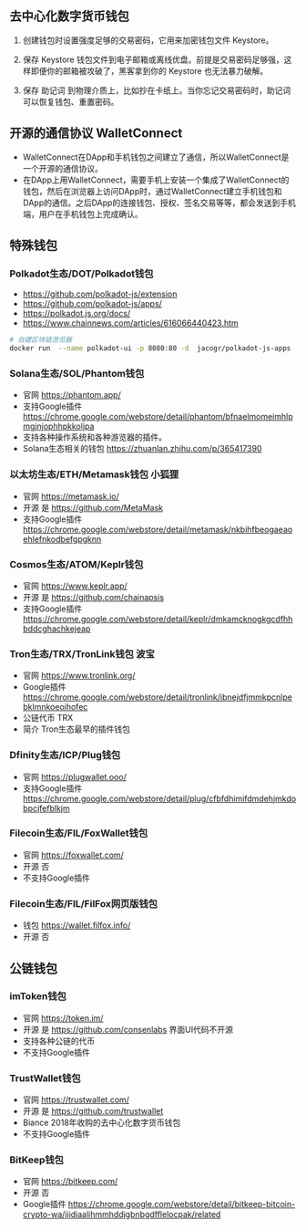 ## 去中心化数字货币钱包
1. 创建钱包时设置强度足够的交易密码，它用来加密钱包文件 Keystore。

2. 保存 Keystore 钱包文件到电子邮箱或离线优盘。前提是交易密码足够强，这样即便你的邮箱被攻破了，黑客拿到你的 Keystore 也无法暴力破解。

3. 保存 助记词 到物理介质上，比如抄在卡纸上。当你忘记交易密码时，助记词可以恢复钱包、重置密码。

## 开源的通信协议 WalletConnect
- WalletConnect在DApp和手机钱包之间建立了通信，所以WalletConnect是一个开源的通信协议。
- 在DApp上用WalletConnect，需要手机上安装一个集成了WalletConnect的钱包，然后在浏览器上访问DApp时，通过WalletConnect建立手机钱包和DApp的通信。之后DApp的连接钱包、授权、签名交易等等，都会发送到手机端，用户在手机钱包上完成确认。

## 特殊钱包
### Polkadot生态/DOT/Polkadot钱包
- https://github.com/polkadot-js/extension
- https://github.com/polkadot-js/apps/
- https://polkadot.js.org/docs/
- https://www.chainnews.com/articles/616066440423.htm

```bash
# 自建区块链游览器
docker run  --name polkadot-ui -p 8080:80 -d  jacogr/polkadot-js-apps
```

### Solana生态/SOL/Phantom钱包
- 官网 https://phantom.app/
- 支持Google插件 https://chrome.google.com/webstore/detail/phantom/bfnaelmomeimhlpmgjnjophhpkkoljpa
- 支持各种操作系统和各种游览器的插件。
- Solana生态相关的钱包 https://zhuanlan.zhihu.com/p/365417390

### 以太坊生态/ETH/Metamask钱包 小狐狸
- 官网 https://metamask.io/
- 开源 是 https://github.com/MetaMask
- 支持Google插件 https://chrome.google.com/webstore/detail/metamask/nkbihfbeogaeaoehlefnkodbefgpgknn

### Cosmos生态/ATOM/Keplr钱包
- 官网 https://www.keplr.app/
- 开源 是 https://github.com/chainapsis
- 支持Google插件 https://chrome.google.com/webstore/detail/keplr/dmkamcknogkgcdfhhbddcghachkejeap

### Tron生态/TRX/TronLink钱包 波宝
- 官网 https://www.tronlink.org/
- Google插件 https://chrome.google.com/webstore/detail/tronlink/ibnejdfjmmkpcnlpebklmnkoeoihofec
- 公链代币 TRX
- 简介 Tron生态最早的插件钱包

### Dfinity生态/ICP/Plug钱包
- 官网 https://plugwallet.ooo/
- 支持Google插件 https://chrome.google.com/webstore/detail/plug/cfbfdhimifdmdehjmkdobpcjfefblkjm

### Filecoin生态/FIL/FoxWallet钱包
- 官网 https://foxwallet.com/
- 开源 否
- 不支持Google插件

### Filecoin生态/FIL/FilFox网页版钱包
- 钱包 https://wallet.filfox.info/
- 开源 否

## 公链钱包
### imToken钱包
- 官网 https://token.im/
- 开源 是 https://github.com/consenlabs 界面UI代码不开源
- 支持各种公链的代币
- 不支持Google插件

### TrustWallet钱包
- 官网 https://trustwallet.com/
- 开源 是 https://github.com/trustwallet
- Biance 2018年收购的去中心化数字货币钱包
- 不支持Google插件

### BitKeep钱包
- 官网 https://bitkeep.com/
- 开源 否
- Google插件 https://chrome.google.com/webstore/detail/bitkeep-bitcoin-crypto-wa/jiidiaalihmmhddjgbnbgdfflelocpak/related

